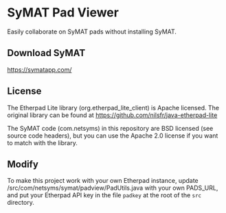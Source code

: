 SyMAT Pad Viewer
================

Easily collaborate on SyMAT pads without installing SyMAT.

Download SyMAT
--------------
https://symatapp.com/

License
--------------
The Etherpad Lite library (org.etherpad_lite_client) is Apache licensed.
The original library can be found at https://github.com/nilsfr/java-etherpad-lite

The SyMAT code (com.netsyms) in this repository are BSD licensed (see source
 code headers), but you can use the Apache 2.0 license if you want to match 
with the library.

Modify
--------------
To make this project work with your own Etherpad instance, update 
/src/com/netsyms/symat/padview/PadUtils.java with your own PADS_URL, and put 
your Etherpad API key in the file `padkey` at the root of the `src` directory.